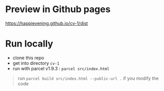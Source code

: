 # Preview in Github pages
https://happievening.github.io/cv-1/dist
# Run locally
* clone this repo
* get into directory `cv-1`
* run with parcel v1.9.3 : `parcel src/index.html`
> run `parcel build src/index.html --public-url .` if you modify the code